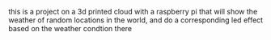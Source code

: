this is a project on a 3d printed cloud with a raspberry pi that will show the weather of random locations in the world, and do a corresponding led effect based on the weather condtion there
